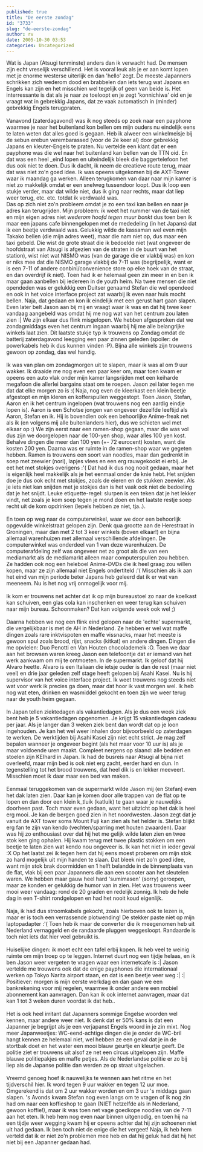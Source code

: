 ```yaml
---
published: true
title: "De eerste zondag"
id: "3733"
slug: "de-eerste-zondag"
author: rv
date: 2005-10-30 03:53
categories: Uncategorized
---
```

Wat is Japan (Atsugi tenminste) anders dan ik verwacht had. De mensen zijn echt vreselijk verschillend. Het is vooral leuk als je er aan komt lopen met je enorme westerse uiterlijk en dan 'hello' zegt. De meeste Japanners schrikken zich wederom dood en brabbelen dan iets terug wat Japans en Engels kan zijn en het misschien wel tegelijk of geen van beide is. Het interressante is dat als je naar ze toeloopt en je zegt 'konnichiwa' oid en je vraagt wat in gebrekkig Japans, dat ze vaak automatisch in (minder) gebrekkig Engels terugpraten.<br /><br />Vanavond (zaterdagavond) was ik nog steeds op zoek naar een payphone waarmee je naar het buitenland kon bellen om mijn ouders nu eindelijk eens te laten weten dat alles goed is gegaan. Heb ik alweer een winkelmeisje bij de sebun erebun verembarassed (voor de 2e keer al) door gebrekkig Japans en kleuter-Engels te praten. Nu vertelde een klant dat er een payphone was die wel naar het buitenland kan bellen van de TTN oid. En dat was een heel _eind lopen en uiteindelijk bleek die baggertelefoon het dus ook niet te doen. Dus ik dacht, ik neem de creatieve route terug, maar dat was niet zo'n goed idee. Ik was opeens uitgekomen bij de AXT-Tower waar ik maandag ga werken. Alleen terugkomen van daar naar mijn kamer is niet zo makkelijk omdat er een snelweg tussendoor loopt. Dus ik loop een stukje verder, maar dat wilde niet, dus ik ging naar rechts, maar dat liep weer terug, etc. etc. totdat ik verdwaald was.<br />Das op zich niet zo'n probleem omdat je zo een taxi kan bellen en naar je adres kan terugrijden. Mijn probleem: ik weet het nummer van de taxi niet en mijn eigen adres niet *wederom hoofd tegen muur bonkt* dus toen ben ik maar een japans cafe binnengelopen met de mededeling (in het Japans) dat ik een beetje verdwaald was. Gelukkig wilde de kassaman wel even mijn Takako bellen (die mijn adres weet), maar die nam niet op, dus maar een taxi gebeld. Die wist de grote straat die ik bedoelde niet (wat ongeveer de hoofdstraat van Atsugi is afgezien van de straten in de buurt van het station), wist niet wat NISMO was (van de garage die er vlakbij was) en kon er niks mee dat die NISMO garage vlakbij de 7-11 was (begrijpelijk, want er is een 7-11 of andere conbini/convenience store op elke hoek van de straat, en dan overdrijf ik niet). Toen had ik er helemaal geen zin meer in en ben ik maar gaan aanbellen bij iedereen in de youth heim. Na twee mensen die niet opendeden was er gelukkig een Duitser genaamd Stefan die wel opendeed en ook in het voice interface project zat waarbij ik even naar huis mocht bellen. Naja, dat gedaan en kon ik eindelijk met een gerust hart gaan slapen. Even later belt Jason aan bij mij en vraagt waar ik was en dat hij twee keer vandaag aangebeld was omdat hij me nog wat van het centrum zou laten zien :| We zijn elkaar dus flink misgelopen. We hebben afgesproken dat we zondagmiddags even het centrum ingaan waarbij hij me alle belangrijke winkels laat zien. Dit laatste stukje typ ik trouwens op Zondag omdat de batterij zaterdagavond leegging een paar zinnen geleden (spoiler: de powerkabels heb ik dus kunnen vinden :P). Bijna alle winkels zijn trouwens gewoon op zondag, das wel handig.<br /><br />Ik was van plan om zondagmorgen uit te slapen, maar ik was al om 9 uur wakker. Ik draaide me nog even een paar keer om, maar toen kwam er opeens een auto vlak onder mijn kamer langsrijden met een keiharde megafoon die allerlei bargains staat om te roepen. Jason zei later tegen me dat dat elke morgen zo is :( Naja, nog even de kleerkast een klein beetje afgestopt en mijn kleren en kofferspullen weggestopt. Toen Jason, Stefan, Aaron en ik het centrum ingelopen (wat trouwens nog een aardig eindje lopen is). Aaron is een Schotse jongen van ongeveer dezelfde leeftijd als Aaron, Stefan en ik. Hij is bovendien ook een behoorlijke Anime-freak net als ik (en volgens mij alle buitenlanders hier), dus we schieten wel met elkaar op :) We zijn eerst naar een ramen-shop gegaan, maar die was vol dus zijn we doorgelopen naar de 100-yen shop, waar alles 100 yen kost. Behalve dingen die meer dan 100 yen (+- 72 eurocent) kosten, want die kosten 200 yen. Daarna was er ruimte in de ramen-shop waar we gegeten hebben. Ramen is trouwens een soort van noodles, maar dan gedrenkt in soep met zeewier (nori), lapjes vlees en een erg rauwgekookt ei erbij. Je eet het met stokjes overigens :'( Dat had ik dus nog nooit gedaan, maar het is eigenlijk heel makkelijk als je het eenmaal onder de knie hebt. Het snijden doe je dus ook echt met stokjes, zoals de eieren en de stukken zeewier. Als je iets niet kan snijden met je stokjes dan is het vaak ook niet de bedoeling dat je het snijdt. Leuke etiquette-regel: slurpen is een teken dat je het lekker vindt, net zoals je kom soep tegen je mond doen en het laatste restje soep recht uit de kom opdrinken (lepels hebben ze niet, tja..).<br /><br />En toen op weg naar de computerwinkel, waar we door een behoorlijk opgevulde winkelstraat gelopen zijn. Denk qua grootte aan de Herestraat in Groningen, maar dan met 2 tot 3 keer winkels (boven elkaar!) en bijna allemaal warenhuizen met allemaal verschillende afdelingen. De computerwinkel was onderdeel van 1 van deze warenhuizen. De computerafdeling zelf was ongeveer net zo groot als die van een mediamarkt als de mediamarkt alleen maar computerspullen zou hebben. Ze hadden ook nog een heleboel Anime-DVDs die ik heel graag zou willen kopen, maar ze zijn allemaal niet Engels ondertiteld :'( Misschien als ik aan het eind van mijn periode beter Japans heb geleerd dat ik er wat van meeneem. Nu is het nog vrij onmogelijk voor mij.<br /><br />Ik kom er trouwens net achter dat ik op mijn bureaustoel zo naar de koelkast kan schuiven, een glas cola kan inschenken en weer terug kan schuiven naar mijn bureau. Schoonmaken? Dat kan volgende week ook wel ;)<br /><br />Daarna hebben we nog een flink eind gelopen naar de 'echte' supermarkt, die vergelijkbaar is met de AH in Nederland. Ze hebben er wel wat maffe dingen zoals rare inktvispoten en maffe vissnacks, maar het meeste is gewoon spul zoals brood, rijst, snacks (kitkat) en andere dingen. Dingen die me opvielen: Duo Penotti en Van Houten chocolademelk :O. Toen we daar aan het browsen waren kreeg Jason een telefoontje dat er iemand van het werk aankwam om mij te ontmoeten. In de supermarkt. Ik geloof dat hij Alvaro heette. Alvaro is een Italiaan die ietsje ouder is dan de rest (maar niet veel) en drie jaar geleden zelf stage heeft gelopen bij Asahi Kasei. Nu is hij supervisor van het voice interface project. Ik weet trouwens nog steeds niet wat voor werk ik precies ga doen, maar dat hoor ik vast morgen wel. Ik heb nog wat eten, drinken en wasmiddel gekocht en toen zijn we weer terug naar de youth heim gegaan.<br /><br />In Japan tellen ziektedagen als vakantiedagen. Als je dus een week ziek bent heb je 5 vakantiedagen opgenomen. Je krijgt 15 vakantiedagen cadeau per jaar. Als je langer dan 3 weken ziek bent dan wordt dat op je loon ingehouden. Je kan het wel weer inhalen door bijvoorbeeld op zaterdagen te werken. De werktijden bij Asahi Kasei zijn niet echt strict. Je mag zelf bepalen wanneer je ongeveer begint (als het maar voor 10 uur is) als je maar voldoende uren maakt. Compleet nergens op slaand: alle bedden en stoelen zijn KEIhard in Japan. Ik had de busreis naar Atsugi al bijna niet overleefd, maar mijn bed is ook niet erg zacht, eerder hard en dun. In tegenstelling tot het brood trouwens, dat heel dik is en lekker meeveert. Misschien moet ik daar maar een bed van maken.<br /><br />Eenmaal teruggekomen van de supermarkt wilde Jason mij (en Stefan) even het dak laten zien. Daar kan je komen door alle trappen van de flat op te lopen en dan door een klein k_tluik (katluik) te gaan waar je nauwelijks doorheen past. Toch maar even gedaan, want het uitzicht op het dak is heel erg mooi. Je kan de bergen goed zien in het noordwesten. Jason zegt dat je vanuit de AXT tower soms Mount Fuji kan zien als het helder is. Stefan blijkt erg fan te zijn van kendo (vechten/sparring met houten zwaarden). Daar was hij zo enthousiast over dat hij het me gelijk wilde laten zien en twee stok
ken ging ophalen. Hij kwam terug met twee plastic stokken om een beetje te laten zien wat kendo nou ongeveer is. Ik kan het niet in ieder geval :X Op het laatst zei ik tegen hem dat hij eens moest proberen om mijn stok zo hard mogelijk uit mijn handen te slaan. Dat bleek niet zo'n goed idee, want mijn stok brak doormidden en 1 helft belandde in de binnenplaats van de flat, vlak bij een paar Japanners die aan een scooter aan het sleutelen waren. We hebben maar gauw heel hard 'sumimasen' (sorry) geroepen, maar ze konden er gelukkig de humor van in zien. Het was trouwens weer mooi weer vandaag: rond de 20 graden en redelijk zonnig. Ik heb de hele dag in een T-shirt rondgelopen en had het nooit koud eigenlijk.<br /><br />Naja, ik had dus stroomkabels gekocht, zoals hierboven ook te lezen is, maar er is toch een verrassende plotwending! De stekker paste niet op mijn laptopadapter :'( Toen heb ik maar de converter die ik meegenomen heb uit Nederland vernaggeld en de randaarde pluggen weggesloopt. Randaarde is toch niet iets dat hier veel gebruikt is.<br /><br />Huiselijke dingen: ik moet echt een tafel erbij kopen. Ik heb veel te weinig ruimte om mijn troep op te leggen. Internet duurt nog een tijdje helaas, en ik ben Jason weer vergeten te vragen waar een internetcafe is :| Jason vertelde me trouwens ook dat de enige payphones die internationaal werken op Tokyo Narita airport staan, en dat is een beetje veer weg :| :|<br />Positiever: morgen is mijn eerste werkdag en dan gaan we een bankrekening voor mij regelen, waarmee ik onder andere een mobiel abonnement kan aanvragen. Dan kan ik ook internet aanvragen, maar dat kan 1 tot 3 weken duren voordat ik dat heb..<br /><br />Het is ook heel irritant dat Japanners sommige Engelse woorden wel kennen, maar andere weer niet. Ik denk dat er 50% kans is dat een Japanner je begrijpt als je een verjapanst Engels woord in je zin mixt. Nog meer Japanweetjes: WC-eend-achtige dingen die je onder de WC-bril hangt kennen ze helemaal niet, wel hebben ze een geval dat je in de stortbak doet en het water een mooi blauw geurtje en kleurtje geeft. De politie ziet er trouwens uit alsof ze net een circus uitgelopen zijn. Maffe blauwe politiepakjes en maffe petjes. Als de Nederlandse politie er zo bij liep als de Japanse politie dan werden ze op straat uitgelachen.<br /><br />Vreemd genoeg hoef ik nauwelijks te wennen aan het ritme en het tijdverschil hier. Ik word tegen 9 uur wakker en tegen 12 uur moe. Omgerekend is dat om 2 uur wakker worden en om 3 uur 's middags gaan slapen. 's Avonds kwam Stefan nog even langs om te vragen of ik nog zin had om naar een koffieshop te gaan (NIET hetzelfde als in Nederland, gewoon koffie!), maar ik was toen net vage goedkope noodles van de 7-11 aan het eten. Ik heb hem nog even naar binnen uitgenodig, en toen hij na een tijdje weer wegging kwam hij er opeens achter dat hij zijn schoenen niet uit had gedaan. Ik ben toch niet de enige die het vergeet! Naja, ik heb hem verteld dat ik er niet zo'n problemen mee heb en dat hij geluk had dat hij het niet bij een Japanner gedaan had.